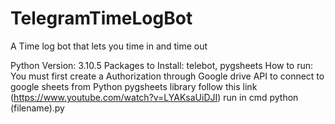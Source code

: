 # TelegramTimeLogBot
A Time log bot that lets you time in and time out

Python Version: 3.10.5
Packages to Install: telebot, pygsheets
How to run: You must first create a Authorization through Google drive API to connect to google sheets from Python pygsheets library follow this link (https://www.youtube.com/watch?v=LYAKsaUiDJI) 
  run in cmd python (filename).py
